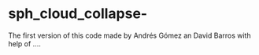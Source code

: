 # sph_cloud_collapse-
The first version of this code made by Andrés Gómez an David Barros with help of ....
